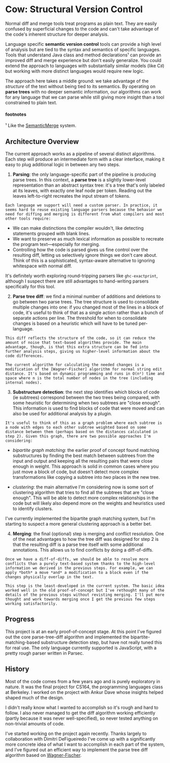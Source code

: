 # Cow: Structural Version Control

Normal diff and merge tools treat programs as plain text. They are easily confused by superficial changes to the code and can't take advantage of the code's inherent structure for deeper analysis.

Language specific **semantic version control** tools can provide a high level of analysis but are tied to the syntax and semantics of specific languages. Tools that understand Java class and method declarations¹ can provide an improved diff and merge experience but don't easily generalize. You could extend the approach to languages with substantially similar models (like C♯) but working with more distinct languages would require new logic.

The approach here takes a middle ground: we take advantage of the *structure* of the text without being tied to its semantics. By operating on **parse trees** with no deeper semantic information, our algorithms can work for any language that we can parse while still giving more insight than a tool constrained to plain text.

#### footnotes
¹ Like the [SemanticMerge] system.

[SemanticMerge]: https://www.semanticmerge.com/

## Architecture Overview

The current approach works as a pipeline of several distinct algorithms. Each step will produce an intermediate form with a clear interface, making it easy to plug additional logic in between any two steps.

  1. **Parsing**: the only language-specific part of the pipeline is producing parse trees. In this context, a **parse tree** is a slightly lower-level representation than an abstract syntax tree: it's a tree that's only labeled at its leaves, with exactly one leaf node per token. Reading out the leaves left-to-right recreates the input stream of tokens.
  
    Each language we support will need a custom parser. In practice, it seems hard to reuse existing language parsers because the behavior we need for diffing and merging is different from what compilers and most other tools require:

  * We can make distinctions the compiler wouldn't, like detecting statements grouped with blank lines.
  * We want to preserve as much lexical information as possible to recreate the program text—especially for merging.
  * Controlling how the code is parsed gives us fine control over the resulting diff, letting us selectively ignore things we don't care about. Think of this is a sophisticated, syntax-aware alternative to ignoring whitespace with normal diff.
  
  It's definitely worth exploring round-tripping parsers like `ghc-exactprint`, although I suspect there are still advantages to hand-writing parsers specifically for this tool.
  
  2. **Parse tree diff**: we find a minimal number of additions and deletions to go between two parse trees. The tree structure is used to consolidate multiple changes into one: if you changed most of the lines in a block of code, it's useful to think of that as a single action rather than a bunch of separate actions per line. The threshold for when to consolidate changes is based on a heuristic which will have to be tuned per-language.
  
    This diff reflects the structure of the code, so it can reduce the amount of noise that text-based algorithms provide. The main advantage, though, is that this extra structure can be fed into further analysis steps, giving us higher-level information about the code differences.

    The current algorithm for calculating the needed changes is a modification of the [Wagner-Fischer] algorithm for normal string edit distance. It's based on dynamic programming and runs in O(n²) time and space where n is the total number of nodes in the tree (including internal nodes).
  
  3. **Substructure detection**: the next step identifies which blocks of code (ie subtrees) correspond between the two trees being compared, with some heuristic for determining when two subtrees are "close enough". This information is used to find blocks of code that were moved and can also be used for additional analysis by a plugin.
  
    It's useful to think of this as a graph problem where each subtree is a node with edges to each other subtree weighted based on some distance between them (perhaps based on the distances calculated in step 2). Given this graph, there are two possible approaches I'm considering:
    
  * *bipartite graph matching*: the earlier proof of concept found matching substructures by finding the best match between subtrees from the input and output and keeping all the resulting pairs that were close enough in weight. This approach is solid in common cases where you just move a block of code, but doesn't detect more complex transformations like copying a subtree into *two* places in the new tree.
  
  * *clustering*: the main alternative I'm considering now is some sort of clustering algorithm that tries to find all the subtrees that are "close enough". This will be able to detect more complex relationships in the code but will likely also depend more on the weights and heuristics used to identify clusters.
  
  I've currently implemented the bipartite graph matching system, but I'm starting to suspect a more general clustering approach is a better bet.
    
  4. **Merging**: the final (optional) step is merging and conflict resolution. One of the neat advantages to how the tree diff was designed for step 2 is that the resulting diff is a parse tree itself with some additional annotations. This allows us to find conflicts by doing a diff-of-diffs.
  
    Once we have a diff-of-diffs, we should be able to resolve more conflicts than a purely text-based system thanks to the high-level information we derived in the previous steps. For example, we can apply *both* a move *and* a modification to a block even if the changes physically overlap in the text.
  
    This step is the least-developed in the current system. The basic idea worked well in the old proof-of-concept but I've rethought many of the details of the previous steps without revisting merging. I'll put more thought and work towards merging once I get the previous few steps working satisfactorily.

[Wagner-Fischer]: https://en.wikipedia.org/wiki/Wagner%E2%80%93Fischer_algorithm

## Progress

This project is at an early proof-of-concept stage. At this point I've figured out the core parse-tree-diff algorithm and implemented the bipartite-matching-based substructure detection step, but have not really tuned this for real use. The only language currently supported is JavaScript, with a pretty rough parser written in Parsec.

## History

Most of the code comes from a few years ago and is purely exploratory in nature. It was the final project for CS164, the programming languages class at Berkeley. I worked on the project with Ankur Dave whose insights helped shaped much of the design.

I didn't really know what I wanted to accomplish so it's rough and hard to follow. I also never managed to get the diff algorithm working efficiently (partly because it was never well-specified), so never tested anything on non-trivial amounts of code.

I've started working on the project again recently. Thanks largely to collaboration with Dimitri DeFigueiredo I've come up with a significantly more concrete idea of what I want to accomplish in each part of the system, and I've figured out an efficient way to implement the parse tree diff algorithm based on [Wagner-Fischer].
